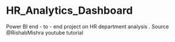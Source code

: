# HR_Analytics_Dashboard
Power BI end - to - end project on HR department analysis . Source @RishabMishra youtube tutorial
